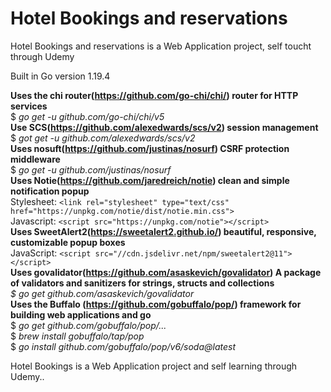 # Hotel Bookings and reservations  

Hotel Bookings and reservations is a Web Application project, self toucht through Udemy

Built in Go version 1.19.4

**Uses the chi router(https://github.com/go-chi/chi/) router for HTTP services**  <br>
$ *go get -u github.com/go-chi/chi/v5*  <br>
**Use SCS(https://github.com/alexedwards/scs/v2) session management**  <br>
$ *got get -u github.com/alexedwards/scs/v2*  <br>
**Uses nosuft(https://github.com/justinas/nosurf) CSRF protection middleware**  <br>
$ *go get -u github.com/justinas/nosurf*  <br>
**Uses Notie(https://github.com/jaredreich/notie) clean and simple notification popup**  <br>
Stylesheet: ``<link rel="stylesheet" type="text/css" href="https://unpkg.com/notie/dist/notie.min.css">`` <br>
Javascript: ``<script src="https://unpkg.com/notie"></script>`` <br>
**Uses SweetAlert2(https://sweetalert2.github.io/) beautiful, responsive, customizable popup boxes** <br>
JavaScript: ``<script src="//cdn.jsdelivr.net/npm/sweetalert2@11"></script>`` <br>
**Uses govalidator(https://github.com/asaskevich/govalidator) A package of validators and sanitizers for strings, structs and collections** <br />
*$ go get github.com/asaskevich/govalidator* <br>
**Uses the Buffalo (https://github.com/gobuffalo/pop/) framework for building web applications and go <br>**
$ *go get github.com/gobuffalo/pop/...*  <br>
$ *brew install gobuffalo/tap/pop*<br />
$ *go install github.com/gobuffalo/pop/v6/soda@latest*<br />

Hotel Bookings is a Web Application project and self learning through Udemy..  <br>
